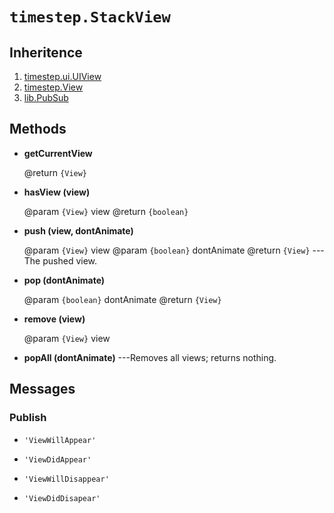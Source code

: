 # `timestep.StackView`

## Inheritence

1. [timestep.ui.UIView](./ui/uiview.md)
2. [timestep.View](./view.md)
3. [lib.PubSub](../lib/pubsub.md)

## Methods

* __getCurrentView__

	@return `{View}`

* __hasView (view)__

	@param `{View}` view
	@return `{boolean}`

* __push (view, dontAnimate)__

	@param `{View}` view
	@param `{boolean}` dontAnimate
	@return `{View}` ---The pushed view.

* __pop (dontAnimate)__

	@param `{boolean}` dontAnimate
	@return `{View}`

* __remove (view)__

	@param `{View}` view

* __popAll (dontAnimate)__ ---Removes all views; returns nothing.


## Messages

### Publish

* `'ViewWillAppear'`

* `'ViewDidAppear'`

* `'ViewWillDisappear'`

* `'ViewDidDisapear'`
